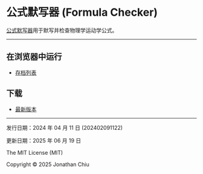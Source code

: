 # 公式默写器 (Formula Checker)

[公式默写器](https://quinn0823.github.io/formula-checker/)用于默写并检查物理学运动学公式。

---

## 在浏览器中运行

- [存档列表](https://quinn0823.github.io/formula-checker/)

## 下载

- [最新版本](https://github.com/quinn0823/formula-checker/releases/latest)

---

发行日期：2024 年 04 月 11 日 (202402091122)

更新日期：2025 年 06 月 19 日

The MIT License (MIT)

Copyright © 2025 Jonathan Chiu